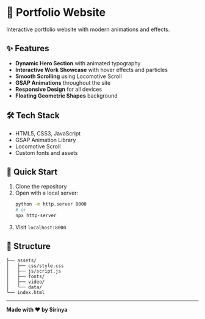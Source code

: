 # 🌟 Portfolio Website

Interactive portfolio website with modern animations and effects.

## ✨ Features

- **Dynamic Hero Section** with animated typography
- **Interactive Work Showcase** with hover effects and particles
- **Smooth Scrolling** using Locomotive Scroll
- **GSAP Animations** throughout the site
- **Responsive Design** for all devices
- **Floating Geometric Shapes** background

## 🛠️ Tech Stack

- HTML5, CSS3, JavaScript
- GSAP Animation Library
- Locomotive Scroll
- Custom fonts and assets

## 🚀 Quick Start

1. Clone the repository
2. Open with a local server:
   ```bash
   python -m http.server 8000
   # or
   npx http-server
   ```
3. Visit `localhost:8000`

## 📁 Structure

```
├── assets/
│   ├── css/style.css
│   ├── js/script.js
│   ├── fonts/
│   ├── video/
│   └── data/
└── index.html
```

---

**Made with ❤️ by Sirinya** 
